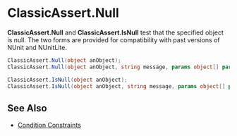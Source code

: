 # ClassicAssert.Null

**ClassicAssert.Null** and **ClassicAssert.IsNull** test that the specified object is null.
The two forms are provided for compatibility with past versions of NUnit and
NUnitLite.

```csharp
ClassicAssert.Null(object anObject);
ClassicAssert.Null(object anObject, string message, params object[] params);

ClassicAssert.IsNull(object anObject);
ClassicAssert.IsNull(object anObject, string message, params object[] params);
```

## See Also

* [Condition Constraints](xref:constraints#condition-constraints)
